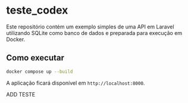 # teste_codex

Este repositório contém um exemplo simples de uma API em Laravel utilizando
SQLite como banco de dados e preparada para execução em Docker.

## Como executar

```bash
docker compose up --build
```

A aplicação ficará disponível em `http://localhost:8000`.

ADD TESTE
